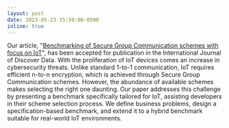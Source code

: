 ```yaml
---
layout: post
date: 2023-05-23 15:59:00-0500
inline: true
---
```


Our article, "[Benchmarking of Secure Group Communication schemes with focus on IoT](https://link.springer.com/article/10.1007/s44248-024-00010-6)", has been accepted for publication in the International Journal of Discover Data. With the proliferation of IoT devices comes an increase in cybersecurity threats. Unlike standard 1-to-1 communication, IoT requires efficient n-to-n encryption, which is achieved through Secure Group Communication schemes. However, the abundance of available schemes makes selecting the right one daunting. Our paper addresses this challenge by presenting a benchmark specifically tailored for IoT, assisting developers in their scheme selection process. We define business problems, design a specification-based benchmark, and extend it to a hybrid benchmark suitable for real-world IoT environments.
